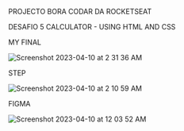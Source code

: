 PROJECTO BORA CODAR DA ROCKETSEAT

DESAFIO 5 CALCULATOR - USING HTML AND CSS

MY FINAL

![Screenshot 2023-04-10 at 2 31 36 AM](https://user-images.githubusercontent.com/82730685/230813314-58785d2a-5f17-4e47-962e-3632a1dcb79e.png)

STEP

![Screenshot 2023-04-10 at 2 10 59 AM](https://user-images.githubusercontent.com/82730685/230814167-27c1ec38-21c9-44f4-a107-d273ff6b79b9.png)


FIGMA

![Screenshot 2023-04-10 at 12 03 52 AM](https://user-images.githubusercontent.com/82730685/230813355-c6e1157b-1f39-4722-ad73-66016fab33da.png)
